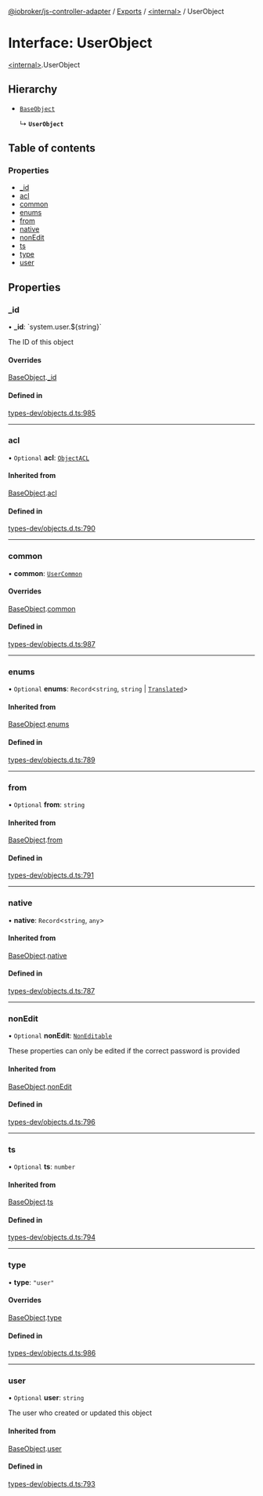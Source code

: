 [@iobroker/js-controller-adapter](../README.md) / [Exports](../modules.md) / [\<internal\>](../modules/internal_.md) / UserObject

# Interface: UserObject

[\<internal\>](../modules/internal_.md).UserObject

## Hierarchy

- [`BaseObject`](internal_.BaseObject.md)

  ↳ **`UserObject`**

## Table of contents

### Properties

- [\_id](internal_.UserObject.md#_id)
- [acl](internal_.UserObject.md#acl)
- [common](internal_.UserObject.md#common)
- [enums](internal_.UserObject.md#enums)
- [from](internal_.UserObject.md#from)
- [native](internal_.UserObject.md#native)
- [nonEdit](internal_.UserObject.md#nonedit)
- [ts](internal_.UserObject.md#ts)
- [type](internal_.UserObject.md#type)
- [user](internal_.UserObject.md#user)

## Properties

### \_id

• **\_id**: \`system.user.$\{string}\`

The ID of this object

#### Overrides

[BaseObject](internal_.BaseObject.md).[_id](internal_.BaseObject.md#_id)

#### Defined in

[types-dev/objects.d.ts:985](https://github.com/ioBroker/ioBroker.js-controller/blob/732ebe66/packages/types-dev/objects.d.ts#L985)

___

### acl

• `Optional` **acl**: [`ObjectACL`](internal_.ObjectACL.md)

#### Inherited from

[BaseObject](internal_.BaseObject.md).[acl](internal_.BaseObject.md#acl)

#### Defined in

[types-dev/objects.d.ts:790](https://github.com/ioBroker/ioBroker.js-controller/blob/732ebe66/packages/types-dev/objects.d.ts#L790)

___

### common

• **common**: [`UserCommon`](internal_.UserCommon.md)

#### Overrides

[BaseObject](internal_.BaseObject.md).[common](internal_.BaseObject.md#common)

#### Defined in

[types-dev/objects.d.ts:987](https://github.com/ioBroker/ioBroker.js-controller/blob/732ebe66/packages/types-dev/objects.d.ts#L987)

___

### enums

• `Optional` **enums**: `Record`\<`string`, `string` \| [`Translated`](../modules/internal_.md#translated)\>

#### Inherited from

[BaseObject](internal_.BaseObject.md).[enums](internal_.BaseObject.md#enums)

#### Defined in

[types-dev/objects.d.ts:789](https://github.com/ioBroker/ioBroker.js-controller/blob/732ebe66/packages/types-dev/objects.d.ts#L789)

___

### from

• `Optional` **from**: `string`

#### Inherited from

[BaseObject](internal_.BaseObject.md).[from](internal_.BaseObject.md#from)

#### Defined in

[types-dev/objects.d.ts:791](https://github.com/ioBroker/ioBroker.js-controller/blob/732ebe66/packages/types-dev/objects.d.ts#L791)

___

### native

• **native**: `Record`\<`string`, `any`\>

#### Inherited from

[BaseObject](internal_.BaseObject.md).[native](internal_.BaseObject.md#native)

#### Defined in

[types-dev/objects.d.ts:787](https://github.com/ioBroker/ioBroker.js-controller/blob/732ebe66/packages/types-dev/objects.d.ts#L787)

___

### nonEdit

• `Optional` **nonEdit**: [`NonEditable`](internal_.NonEditable.md)

These properties can only be edited if the correct password is provided

#### Inherited from

[BaseObject](internal_.BaseObject.md).[nonEdit](internal_.BaseObject.md#nonedit)

#### Defined in

[types-dev/objects.d.ts:796](https://github.com/ioBroker/ioBroker.js-controller/blob/732ebe66/packages/types-dev/objects.d.ts#L796)

___

### ts

• `Optional` **ts**: `number`

#### Inherited from

[BaseObject](internal_.BaseObject.md).[ts](internal_.BaseObject.md#ts)

#### Defined in

[types-dev/objects.d.ts:794](https://github.com/ioBroker/ioBroker.js-controller/blob/732ebe66/packages/types-dev/objects.d.ts#L794)

___

### type

• **type**: ``"user"``

#### Overrides

[BaseObject](internal_.BaseObject.md).[type](internal_.BaseObject.md#type)

#### Defined in

[types-dev/objects.d.ts:986](https://github.com/ioBroker/ioBroker.js-controller/blob/732ebe66/packages/types-dev/objects.d.ts#L986)

___

### user

• `Optional` **user**: `string`

The user who created or updated this object

#### Inherited from

[BaseObject](internal_.BaseObject.md).[user](internal_.BaseObject.md#user)

#### Defined in

[types-dev/objects.d.ts:793](https://github.com/ioBroker/ioBroker.js-controller/blob/732ebe66/packages/types-dev/objects.d.ts#L793)
